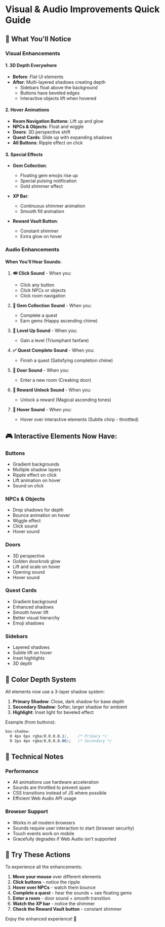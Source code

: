 # Visual & Audio Improvements Quick Guide

## 🎨 What You'll Notice

### Visual Enhancements

#### 1. **3D Depth Everywhere**
- **Before**: Flat UI elements
- **After**: Multi-layered shadows creating depth
  - Sidebars float above the background
  - Buttons have beveled edges
  - Interactive objects lift when hovered

#### 2. **Hover Animations**
- **Room Navigation Buttons**: Lift up and glow
- **NPCs & Objects**: Float and wiggle
- **Doors**: 3D perspective shift
- **Quest Cards**: Slide up with expanding shadows
- **All Buttons**: Ripple effect on click

#### 3. **Special Effects**
- **Gem Collection**: 
  - Floating gem emojis rise up
  - Special pulsing notification
  - Gold shimmer effect
  
- **XP Bar**: 
  - Continuous shimmer animation
  - Smooth fill animation
  
- **Reward Vault Button**: 
  - Constant shimmer
  - Extra glow on hover

### Audio Enhancements

#### When You'll Hear Sounds:

1. **🔊 Click Sound** - When you:
   - Click any button
   - Click NPCs or objects
   - Click room navigation
   
2. **💎 Gem Collection Sound** - When you:
   - Complete a quest
   - Earn gems
   (Happy ascending chime)

3. **🎉 Level Up Sound** - When you:
   - Gain a level
   (Triumphant fanfare)

4. **✅ Quest Complete Sound** - When you:
   - Finish a quest
   (Satisfying completion chime)

5. **🚪 Door Sound** - When you:
   - Enter a new room
   (Creaking door)

6. **🎁 Reward Unlock Sound** - When you:
   - Unlock a reward
   (Magical ascending tones)

7. **🎯 Hover Sound** - When you:
   - Hover over interactive elements
   (Subtle chirp - throttled)

## 🎮 Interactive Elements Now Have:

### Buttons
- Gradient backgrounds
- Multiple shadow layers
- Ripple effect on click
- Lift animation on hover
- Sound on click

### NPCs & Objects
- Drop shadows for depth
- Bounce animation on hover
- Wiggle effect
- Click sound
- Hover sound

### Doors
- 3D perspective
- Golden doorknob glow
- Lift and scale on hover
- Opening sound
- Hover sound

### Quest Cards
- Gradient background
- Enhanced shadows
- Smooth hover lift
- Better visual hierarchy
- Emoji shadows

### Sidebars
- Layered shadows
- Subtle lift on hover
- Inset highlights
- 3D depth

## 🎨 Color Depth System

All elements now use a 3-layer shadow system:
1. **Primary Shadow**: Close, dark shadow for base depth
2. **Secondary Shadow**: Softer, larger shadow for ambient
3. **Highlight**: Inset light for beveled effect

Example (from buttons):
```css
box-shadow: 
  0 4px 6px rgba(0,0,0,0.1),    /* Primary */
  0 2px 4px rgba(0,0,0,0.06);   /* Secondary */
```

## 🔧 Technical Notes

### Performance
- All animations use hardware acceleration
- Sounds are throttled to prevent spam
- CSS transitions instead of JS where possible
- Efficient Web Audio API usage

### Browser Support
- Works in all modern browsers
- Sounds require user interaction to start (browser security)
- Touch events work on mobile
- Gracefully degrades if Web Audio isn't supported

## 🎯 Try These Actions

To experience all the enhancements:

1. **Move your mouse** over different elements
2. **Click buttons** - notice the ripple
3. **Hover over NPCs** - watch them bounce
4. **Complete a quest** - hear the sounds + see floating gems
5. **Enter a room** - door sound + smooth transition
6. **Watch the XP bar** - notice the shimmer
7. **Check the Reward Vault button** - constant shimmer

Enjoy the enhanced experience! 🎉

